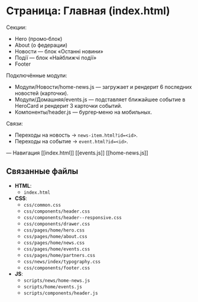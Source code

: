 # Страница: Главная (index.html)

Секции:
- Hero (промо‑блок)
- About (о федерации)
- Новости — блок «Останні новини»
- Події — блок «Найближчі події»
- Footer

Подключённые модули:
- Модули/Новости/home-news.js — загружает и рендерит 6 последних новостей (карточки).
- Модули/Домашняя/events.js — подставляет ближайшее событие в HeroCard и рендерит 3 карточки событий.
- Компоненты/header.js — бургер‑меню на мобильных.

Связи:
- Переходы на новость → `news-item.html?id=<id>`.
- Переходы на событие → `event.html?id=<id>`.

— Навигация 
[[index.html]]
[[events.js]]
[[home-news.js]]



## Связанные файлы
- **HTML**:
  - `index.html`
- **CSS**:
  - `css/common.css`
  - `css/components/header.css`
  - `css/components/header--responsive.css`
  - `css/components/drawer.css`
  - `css/pages/home/hero.css`
  - `css/pages/home/about.css`
  - `css/pages/home/news.css`
  - `css/pages/home/events.css`
  - `css/pages/home/partners.css`
  - `css/news/index/typography.css`
  - `css/components/footer.css`
- **JS**:
  - `scripts/news/home-news.js`
  - `scripts/home/events.js`
  - `scripts/components/header.js` 